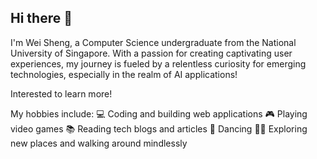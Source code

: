 ## Hi there 👋
I'm Wei Sheng, a Computer Science undergraduate from the National University of Singapore. With a passion for creating captivating user experiences, my journey is fueled by a relentless curiosity for emerging technologies, especially in the realm of AI applications!

Interested to learn more!

My hobbies include:
💻 Coding and building web applications
🎮 Playing video games
📚 Reading tech blogs and articles
💃 Dancing
🚶‍♂️ Exploring new places and walking around mindlessly
<!--

-->
